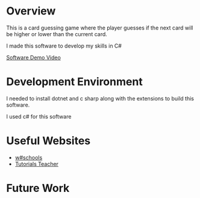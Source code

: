 # Overview

This is a card guessing game where the player guesses if the next card will be higher or lower than the current card. 

I made this software to develop my skills in C#

[Software Demo Video](https://youtu.be/0mEfSCzSJa8)

# Development Environment

I needed to install dotnet and c sharp along with the extensions to build this software. 

I used c# for this software

# Useful Websites

- [w#schools](https://www.w3schools.com)
- [Tutorials Teacher](https://www.tutorialsteacher.com/csharp/csharp-class)

# Future Work
